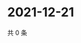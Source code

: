 # 2021-12-21

共 0 条

<!-- BEGIN WEIBO -->
<!-- 最后更新时间 Tue Dec 21 2021 05:12:40 GMT+0800 (China Standard Time) -->

<!-- END WEIBO -->
